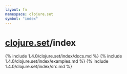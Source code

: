 ```yaml
---
layout: fn
namespace: clojure.set
symbol: "index"
---
```


# [clojure.set](../)/index

{% include 1.4.0/clojure.set/index/docs.md %}
{% include 1.4.0/clojure.set/index/examples.md %}
{% include 1.4.0/clojure.set/index/src.md %}

